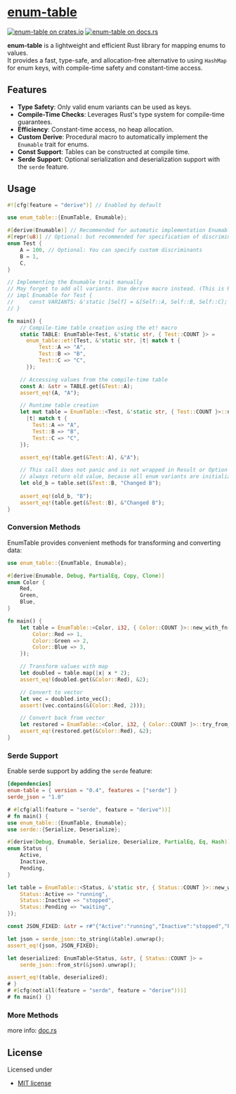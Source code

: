 # [enum-table][docsrs]

[![enum-table on crates.io][cratesio-image]][cratesio]
[![enum-table on docs.rs][docsrs-image]][docsrs]

[cratesio-image]: https://img.shields.io/crates/v/enum-table.svg
[cratesio]: https://crates.io/crates/enum-table
[docsrs-image]: https://docs.rs/enum-table/badge.svg
[docsrs]: https://docs.rs/enum-table

**enum-table** is a lightweight and efficient Rust library for mapping enums to values.  
It provides a fast, type-safe, and allocation-free alternative to using `HashMap` for enum keys,
with compile-time safety and constant-time access.

## Features

- **Type Safety**: Only valid enum variants can be used as keys.
- **Compile-Time Checks**: Leverages Rust's type system for compile-time guarantees.
- **Efficiency**: Constant-time access, no heap allocation.
- **Custom Derive**: Procedural macro to automatically implement the `Enumable` trait for enums.
- **Const Support**: Tables can be constructed at compile time.
- **Serde Support**: Optional serialization and deserialization support with the `serde` feature.

## Usage

```rust
#![cfg(feature = "derive")] // Enabled by default

use enum_table::{EnumTable, Enumable};

#[derive(Enumable)] // Recommended for automatic implementation Enumable trait
#[repr(u8)] // Optional: but recommended for specification of discriminants
enum Test {
    A = 100, // Optional: You can specify custom discriminants
    B = 1,
    C,
}

// Implementing the Enumable trait manually
// May forget to add all variants. Use derive macro instead. (This is README example)
// impl Enumable for Test {
//     const VARIANTS: &'static [Self] = &[Self::A, Self::B, Self::C];
// }

fn main() {
    // Compile-time table creation using the et! macro
    static TABLE: EnumTable<Test, &'static str, { Test::COUNT }> = 
      enum_table::et!(Test, &'static str, |t| match t {
          Test::A => "A",
          Test::B => "B",
          Test::C => "C",
      });

    // Accessing values from the compile-time table
    const A: &str = TABLE.get(&Test::A);
    assert_eq!(A, "A");

    // Runtime table creation
    let mut table = EnumTable::<Test, &'static str, { Test::COUNT }>::new_with_fn(
      |t| match t {
        Test::A => "A",
        Test::B => "B",
        Test::C => "C",
    });

    assert_eq!(table.get(&Test::A), &"A");

    // This call does not panic and is not wrapped in Result or Option
    // always return old value, because all enum variants are initialized
    let old_b = table.set(&Test::B, "Changed B");
  
    assert_eq!(old_b, "B");
    assert_eq!(table.get(&Test::B), &"Changed B");
}
```

### Conversion Methods

EnumTable provides convenient methods for transforming and converting data:

```rust
use enum_table::{EnumTable, Enumable};

#[derive(Enumable, Debug, PartialEq, Copy, Clone)]
enum Color {
    Red,
    Green,
    Blue,
}

fn main() {
    let table = EnumTable::<Color, i32, { Color::COUNT }>::new_with_fn(|color| match color {
        Color::Red => 1,
        Color::Green => 2,
        Color::Blue => 3,
    });

    // Transform values with map
    let doubled = table.map(|x| x * 2);
    assert_eq!(doubled.get(&Color::Red), &2);

    // Convert to vector
    let vec = doubled.into_vec();
    assert!(vec.contains(&(Color::Red, 2)));

    // Convert back from vector
    let restored = EnumTable::<Color, i32, { Color::COUNT }>::try_from_vec(vec).unwrap();
    assert_eq!(restored.get(&Color::Red), &2);
}
```

### Serde Support

Enable serde support by adding the `serde` feature:

```toml
[dependencies]
enum-table = { version = "0.4", features = ["serde"] }
serde_json = "1.0"
```

```rust
# #[cfg(all(feature = "serde", feature = "derive"))]
# fn main() {
use enum_table::{EnumTable, Enumable};
use serde::{Serialize, Deserialize};

#[derive(Debug, Enumable, Serialize, Deserialize, PartialEq, Eq, Hash)]
enum Status {
    Active,
    Inactive,
    Pending,
}

let table = EnumTable::<Status, &'static str, { Status::COUNT }>::new_with_fn(|status| match status {
    Status::Active => "running",
    Status::Inactive => "stopped", 
    Status::Pending => "waiting",
});

const JSON_FIXED: &str = r#"{"Active":"running","Inactive":"stopped","Pending":"waiting"}"#;

let json = serde_json::to_string(&table).unwrap();
assert_eq!(json, JSON_FIXED);

let deserialized: EnumTable<Status, &str, { Status::COUNT }> = 
    serde_json::from_str(&json).unwrap();

assert_eq!(table, deserialized);
# }
# #[cfg(not(all(feature = "serde", feature = "derive")))]
# fn main() {}
```

### More Methods

more info: [doc.rs](https://docs.rs/enum-table/latest/enum_table/struct.EnumTable.html)

## License

Licensed under

- [MIT license](https://github.com/moriyoshi-kasuga/enum-table/blob/main/LICENSE)
